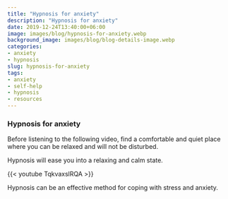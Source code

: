 ```yaml
---
title: "Hypnosis for anxiety"
description: "Hypnosis for anxiety"
date: 2019-12-24T13:40:00+06:00
image: images/blog/hypnosis-for-anxiety.webp
background_image: images/blog/blog-details-image.webp
categories:
- anxiety
- hypnosis
slug: hypnosis-for-anxiety
tags:
- anxiety
- self-help
- hypnosis
- resources
---
```

### Hypnosis for anxiety


Before listening to the following video, find a comfortable and quiet place where you can be relaxed and will not be disturbed. 

Hypnosis will ease you into a relaxing and calm state. 

{{< youtube TqkvaxslRQA >}}

Hypnosis can be an effective method for coping with stress and anxiety.




